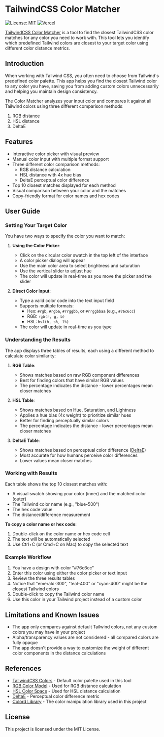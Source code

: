 # TailwindCSS Color Matcher

[![License: MIT](https://img.shields.io/badge/License-MIT-yellow.svg)](https://opensource.org/licenses/MIT)
[![Vercel](https://img.shields.io/badge/Vercel-Deployed-blue)](https://color.arumi.top)

[TailwindCSS Color Matcher](https://color.arumi.top) is a tool to find the closest TailwindCSS color matches for any color you need to work with. This tool lets you identify which predefined Tailwind colors are closest to your target color using different color distance metrics.

## Introduction

When working with Tailwind CSS, you often need to choose from Tailwind's predefined color palette. This app helps you find the closest Tailwind color to any color you have, saving you from adding custom colors unnecessarily and helping you maintain design consistency.

The Color Matcher analyzes your input color and compares it against all Tailwind colors using three different comparison methods:

1. RGB distance
2. HSL distance
3. DeltaE

## Features

- Interactive color picker with visual preview
- Manual color input with multiple format support
- Three different color comparison methods:
  - RGB distance calculation
  - HSL distance with 4x hue bias
  - DeltaE perceptual color difference
- Top 10 closest matches displayed for each method
- Visual comparison between your color and the matches
- Copy-friendly format for color names and hex codes

## User Guide

### Setting Your Target Color

You have two ways to specify the color you want to match:

1. **Using the Color Picker**:

   - Click on the circular color swatch in the top left of the interface
   - A color picker dialog will appear
   - Use the main color area to select brightness and saturation
   - Use the vertical slider to adjust hue
   - The color will update in real-time as you move the picker and the slider

2. **Direct Color Input**:
   - Type a valid color code into the text input field
   - Supports multiple formats:
     - Hex: `#rgb`, `#rgba`, `#rrggbb`, or `#rrggbbaa` (e.g., `#76c6cc`)
     - RGB: `rgb(r, g, b)`
     - HSL: `hsl(h, s%, l%)`
   - The color will update in real-time as you type

### Understanding the Results

The app displays three tables of results, each using a different method to calculate color similarity:

1. **RGB Table**:

   - Shows matches based on raw RGB component differences
   - Best for finding colors that have similar RGB values
   - The percentage indicates the distance - lower percentages mean closer matches

2. **HSL Table**:

   - Shows matches based on Hue, Saturation, and Lightness
   - Applies a hue bias (4x weight) to prioritize similar hues
   - Better for finding perceptually similar colors
   - The percentage indicates the distance - lower percentages mean closer matches

3. **DeltaE Table**:
   - Shows matches based on perceptual color difference ([DeltaE](https://en.wikipedia.org/wiki/Color_difference#CIELAB_%CE%94E*))
   - Most accurate for how humans perceive color differences
   - Lower values mean closer matches

### Working with Results

Each table shows the top 10 closest matches with:

- A visual swatch showing your color (inner) and the matched color (outer)
- The Tailwind color name (e.g., "blue-500")
- The hex code value
- The distance/difference measurement

**To copy a color name or hex code**:

1. Double-click on the color name or hex code cell
2. The text will be automatically selected
3. Use Ctrl+C (or Cmd+C on Mac) to copy the selected text

### Example Workflow

1. You have a design with color "#76c6cc"
2. Enter this color using either the color picker or text input
3. Review the three results tables
4. Notice that "emerald-300", "teal-400" or "cyan-400" might be the closest Tailwind colors
5. Double-click to copy the Tailwind color name
6. Use this color in your Tailwind project instead of a custom color

## Limitations and Known Issues

- The app only compares against default Tailwind colors, not any custom colors you may have in your project
- Alpha/transparency values are not considered - all compared colors are fully opaque
- The app doesn't provide a way to customize the weight of different color components in the distance calculations

## References

- [TailwindCSS Colors](https://tailwindcss.com/docs/colors) - Default color palette used in this tool
- [RGB Color Model](https://en.wikipedia.org/wiki/RGB_color_model) - Used for RGB distance calculation
- [HSL Color Space](https://en.wikipedia.org/wiki/HSL_and_HSV) - Used for HSL distance calculation
- [DeltaE](https://en.wikipedia.org/wiki/Color_difference#CIELAB_%CE%94E*) - Perceptual color difference metric
- [Colord Library](https://github.com/omgovich/colord) - The color manipulation library used in this project

## License

This project is licensed under the MIT License.
